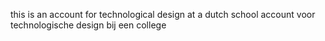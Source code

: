 this is an account for technological design at a dutch school
account voor technologische design bij een college
